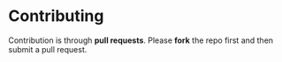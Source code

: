 # Contributing

Contribution is through **pull requests**.
Please **fork** the repo first and then submit a pull request.
